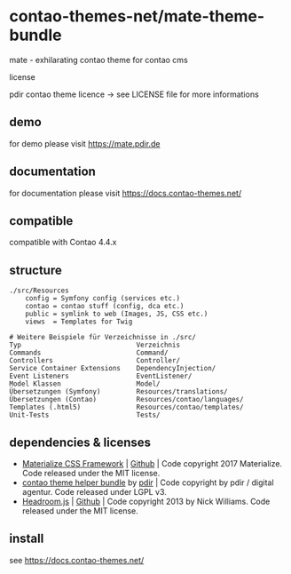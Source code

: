 # contao-themes-net/mate-theme-bundle
mate - exhilarating contao theme for contao cms

license

pdir contao theme licence -> see LICENSE file for more informations

## demo

for demo please visit https://mate.pdir.de

## documentation

for documentation please visit https://docs.contao-themes.net/

## compatible
compatible with Contao 4.4.x

## structure

    ./src/Resources
        config = Symfony config (services etc.)
        contao = contao stuff (config, dca etc.)
        public = symlink to web (Images, JS, CSS etc.)
        views  = Templates for Twig

    # Weitere Beispiele für Verzeichnisse in ./src/
    Typ     	                    Verzeichnis
    Commands	                    Command/
    Controllers	                    Controller/
    Service Container Extensions	DependencyInjection/
    Event Listeners	                EventListener/
    Model Klassen	                Model/
    Übersetzungen (Symfony)	        Resources/translations/
    Übersetzungen (Contao)	        Resources/contao/languages/
    Templates (.html5)              Resources/contao/templates/
    Unit-Tests	                    Tests/


## dependencies & licenses

- [Materialize CSS Framework](http://materializecss.com/) | [Github](https://github.com/Dogfalo/materialize) | Code copyright 2017 Materialize. Code released under the MIT license.
- [contao theme helper bundle](https://github.com/pdir/contao-theme-helper-bundle) by [pdir](https://pdir.de/ "Webdesign für Dresden") | Code copyright by pdir / digital agentur. Code released under LGPL v3.
- [Headroom.js](http://wicky.nillia.ms/headroom.js/) | [Github](https://github.com/WickyNilliams/headroom.js) | Code copyright 2013 by Nick Williams. Code released under the MIT license.


## install

see https://docs.contao-themes.net/


